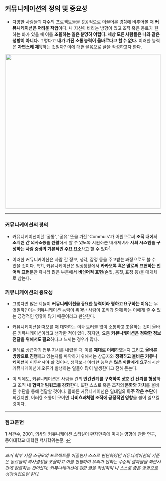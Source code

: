 ## 커뮤니케이션의 정의 및 중요성

* 다양한 사람들과 다수의 프로젝트들을 성공적으로 이끌어본 경험에 비추어볼 때 **커뮤니케이션은 어려운 작업**이다. 나 자신이 바라는 방향이 있고 조직 혹은 동료가 원하는 바가 있을 때 이를 **조율하는 일은 분명히 어렵다. 세상 모든 사람들은 나와 같은 성향이 아니다.** 그렇다고 **내가 가진 소통 능력이 올바르다고 할 수 없다.** 이러한 능력은 **자연스레 체득**하는 것일까? 이에 대한 물음으로 글을 작성하고자 한다.

<p align="center">
 <img src = "https://github.com/HaeChan-Jeon/communication/assets/146603024/62a16021-89a0-42b9-9819-ca62cf87fe57", height="500x", width="500px">
</p>

***

### 커뮤니케이션의 정의

* 커뮤니케이션이란 '공통', '공유' 뜻을 가진 'Commuis'가 어원으로써 **조직 내에서 조직원 간 의사소통을 원활**하게 할 수 있도록 지원하는 매개체이자 **사회 시스템을 구성하는 사람 중심의 기본적인 주요 요소**라고 할 수 있다<sup id="a1">[1](#footnote1)</sup>.

* 이러한 커뮤니케이션은 사람 간 정보, 생각, 감정 등을 주고받는 과정으로도 볼 수 있을 것이다. 특히, 커뮤니케이션은 일상생활에서 **카카오톡 혹은 말로써 표현하는 언어적 표현**뿐만 아니라 많은 부분에서 **비언어적 표현**(손짓, 몸짓, 표정 등)을 매개체로 삼는다.

### 커뮤니케이션의 중요성

* 그렇다면 많은 이들이 **커뮤니케이션을 중요한 능력이라 평하고 요구하는 이유**는 무엇일까? 이는 커뮤니케이션 능력이 뛰어난 사람이 조직과 함께 하는 이에게 줄 수 있는 긍정적인 영향이 많기 때문이라고 판단한다.

* 커뮤니케이션을 떠오를 때 대화하는 이와 트러블 없이 소통하고 조율하는 것이 올바른 커뮤니케이션이라고 생각한 적이 있다. 하지만, 요즘 **커뮤니케이션은 정확한 정보 전달을 위해서도 필요**하다고 느끼는 경우가 많다.

* 일례로 상급자가 업무 지시를 내렸을 때, 이를 **제대로 이해**하였는지 그리고 **올바른 방향으로 진행**하고 있는지를 파악하기 위해서는 상급자와 **정확하고 올바른 커뮤니케이션**이 이루어져야 할 것이다. 생각보다 이러한 능력은 **많은 이들에게 요구**되지만 커뮤니케이션에 오류가 발생하는 일들이 많이 발생한다고 전해 듣는다.

* 이 외에도, 커뮤니케이션은 사람들 간의 **인간관계를 구축하여 상호 간 신뢰를 형성**하고 조직 내 **협력과 팀워크를 강화**한다. 또한 스스로 혹은 조직의 **문화와 가치**를 올바른 수단을 통해 전달할 것이다. 올바른 커뮤니케이션은 일대일의 **아주 작은 수단**이 되겠지만, 이러한 소통이 모이면 **나비효과처럼 조직에 긍정적인 영향**을 불어 일으킬 것이다.

***

### 참고문헌

<b id="footnote1">1</b> 서관수, 2001, 의사의 커뮤니케이션 스타일이 환자만족에 미치는 영향에 관한 연구, 동아대학교 대학원 박사학위논문. [↩](#a1)

***

*과거 학부 시절 소규모의 프로젝트를 이끌면서 스스로 판단하였던 커뮤니케이션의 기준은 동료들의 의사결정을 조율하고 이를 반영하여 우리가 원하는 수준의 결과물을 최단시간에 완료하는 것이었다. 커뮤니케이션에 관한 글을 작성하며 나 스스로 좋은 방향으로 성장하였으면 한다.*

